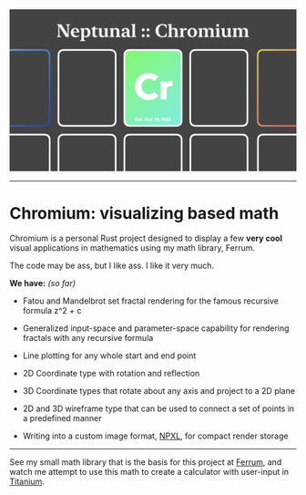 <img src="./cr-banner.png">

---

# **Chromium:** visualizing based math

Chromium is a personal Rust project designed to display a few **very cool** visual applications in mathematics using my math library, Ferrum.

The code may be ass, but I like ass.
I like it very much.

**We have:** *(so far)*

- Fatou and Mandelbrot set fractal rendering for the famous recursive formula z^2 + c

- Generalized input-space and parameter-space capability for rendering fractals with any recursive formula

- Line plotting for any whole start and end point

- 2D Coordinate type with rotation and reflection

- 3D Coordinate types that rotate about any axis and project to a 2D plane

- 2D and 3D wireframe type that can be used to connect a set of points in a predefined manner

- Writing into a custom image format, [NPXL](./npxl.md), for compact render storage

---

See my small math library that is the basis for this project at
[Ferrum](https://github.com/nptnl/ferrum),
and watch me attempt to use this math to create a calculator with user-input in
[Titanium](https://github.com/nptnl/titanium).
